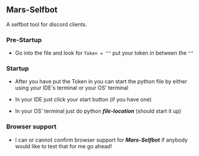 ## Mars-Selfbot
A selfbot tool for discord clients.

### Pre-Startup
- Go into the file and look for ``Token = ""`` put your token in between the ``""``

### Startup
- After you have put the Token in you can start the python file by either using your IDE's terminal or your OS' terminal

- In your IDE just click your start button (if you have one)

- In your OS' terminal just do python ***file-location*** (should start it up)

### Browser support
- I can or cannot confirm browser support for ***Mars-Selfbot*** if anybody would like to test that for me go ahead!
